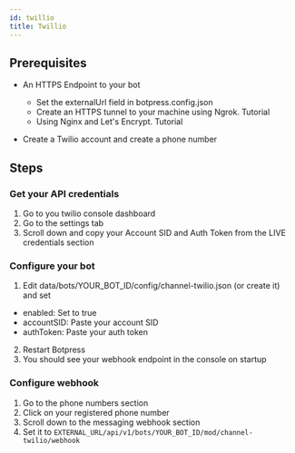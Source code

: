 ```yaml
---
id: twillio
title: Twillio
---
```


## Prerequisites

- An HTTPS Endpoint to your bot
  - Set the externalUrl field in botpress.config.json
  - Create an HTTPS tunnel to your machine using Ngrok. Tutorial
  - Using Nginx and Let's Encrypt. Tutorial

- Create a Twilio account and create a phone number

## Steps

### Get your API credentials

1. Go to you twilio console dashboard
2. Go to the settings tab
3. Scroll down and copy your Account SID and Auth Token from the LIVE credentials section

### Configure your bot

1. Edit data/bots/YOUR_BOT_ID/config/channel-twilio.json (or create it) and set
- enabled: Set to true
- accountSID: Paste your account SID
- authToken: Paste your auth token
2. Restart Botpress
3. You should see your webhook endpoint in the console on startup

### Configure webhook

1. Go to the phone numbers section
2. Click on your registered phone number
3. Scroll down to the messaging webhook section
4. Set it to `EXTERNAL_URL/api/v1/bots/YOUR_BOT_ID/mod/channel-twilio/webhook`
